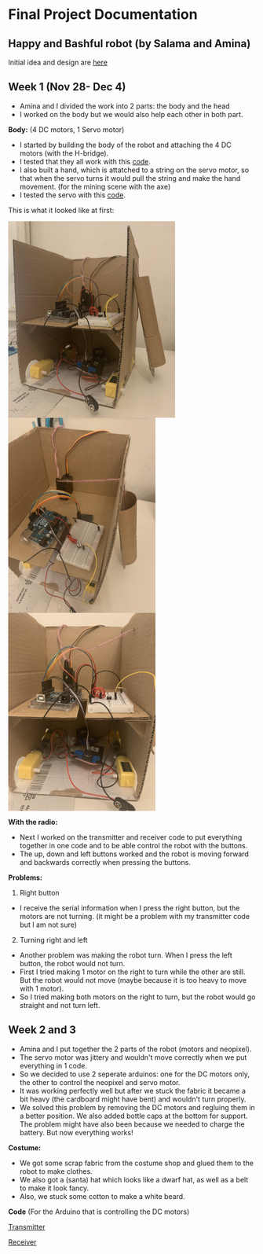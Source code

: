 # Final Project Documentation 
## Happy and Bashful robot (by Salama and Amina)
Initial idea and design are [here](https://github.com/SalamaAlmheiri/Performing-Robots/blob/874bc9346d5aed8b5ae2174b336bc6d59bdcae05/finalProject/README.md)

## Week 1 (Nov 28- Dec 4)
- Amina and I divided the work into 2 parts: the body and the head
- I worked on the body but we would also help each other in both part.

**Body:**
(4 DC motors, 1 Servo motor)
- I started by building the body of the robot and attaching the 4 DC motors (with the H-bridge).
- I tested that they all work with this [code](https://github.com/SalamaAlmheiri/Performing-Robots/blob/main/finalProject/2_Motors_Switch.ino).  
- I also built a hand, which is attatched to a string on the servo motor, so that when the servo turns it would pull the string and make the hand movement. (for the mining scene with the axe)
- I tested the servo with this [code](https://github.com/SalamaAlmheiri/Performing-Robots/blob/main/finalProject/ServoTest1.ino).  

This is what it looked like at first:

<img src="https://github.com/SalamaAlmheiri/Performing-Robots/blob/main/finalProject/robot1.png" width=340 align=center><img src="https://github.com/SalamaAlmheiri/Performing-Robots/blob/main/finalProject/robot2.png" width=300 align=center><img src="https://github.com/SalamaAlmheiri/Performing-Robots/blob/main/finalProject/robot3.png" width=300 align=center>

**With the radio:**
- Next I worked on the transmitter and receiver code to put everything together in one code and to be able control the robot with the buttons.
- The up, down and left buttons worked and the robot is moving forward and backwards correctly when pressing the buttons.

**Problems:**
1. Right button
- I receive the serial information when I press the right button, but the motors are not turning. (it might be a problem with my transmitter code but I am not sure)

2. Turning right and left
- Another problem was making the robot turn. When I press the left button, the robot would not turn.
- First I tried making 1 motor on the right to turn while the other are still. But the robot would not move (maybe because it is too heavy to move with 1 motor).
- So I tried making both motors on the right to turn, but the robot would go straight and not turn left.


## Week 2 and 3

- Amina and I put together the 2 parts of the robot (motors and neopixel).
- The servo motor was jittery and wouldn't move correctly when we put everything in 1 code.
- So we decided to use 2 seperate arduinos: one for the DC motors only, the other to control the neopixel and servo motor.
- It was working perfectly well but after we stuck the fabric it became a bit heavy (the cardboard might have bent) and wouldn't turn properly.
- We solved this problem by removing the DC motors and regluing them in a better position. We also added bottle caps at the bottom for support. The problem might have also been because we needed to charge the battery. But now everything works!

**Costume:**
- We got some scrap fabric from the costume shop and glued them to the robot to make clothes.
- We also got a (santa) hat which looks like a dwarf hat, as well as a belt to make it look fancy.
- Also, we stuck some cotton to make a white beard.

**Code** (For the Arduino that is controlling the DC motors)

[Transmitter](https://github.com/SalamaAlmheiri/Performing-Robots/blob/main/finalProject/FinalT2.ino)    

[Receiver](https://github.com/SalamaAlmheiri/Performing-Robots/blob/main/finalProject/FinalR2.ino) 
